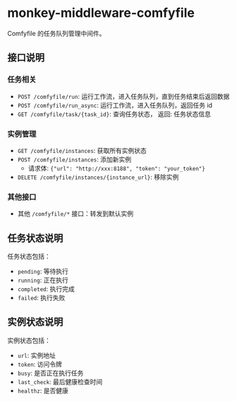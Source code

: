 # monkey-middleware-comfyfile

Comfyfile 的任务队列管理中间件。

## 接口说明

### 任务相关
- `POST /comfyfile/run`: 运行工作流，进入任务队列，直到任务结束后返回数据
- `POST /comfyfile/run_async`: 运行工作流，进入任务队列，返回任务 id
- `GET /comfyfile/task/{task_id}`: 查询任务状态， 返回: 任务状态信息

### 实例管理
- `GET /comfyfile/instances`: 获取所有实例状态
- `POST /comfyfile/instances`: 添加新实例
  - 请求体: `{"url": "http://xxx:8188", "token": "your_token"}`
- `DELETE /comfyfile/instances/{instance_url}`: 移除实例

### 其他接口
- 其他 `/comfyfile/*` 接口：转发到默认实例

## 任务状态说明

任务状态包括：
- `pending`: 等待执行
- `running`: 正在执行
- `completed`: 执行完成
- `failed`: 执行失败

## 实例状态说明

实例状态包括：
- `url`: 实例地址
- `token`: 访问令牌
- `busy`: 是否正在执行任务
- `last_check`: 最后健康检查时间
- `healthz`: 是否健康